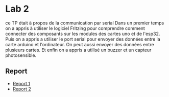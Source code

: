 # Lab 2
ce TP était à propos de la communication par serial
Dans un premier temps on a appris à utiliser le logiciel Fritzing pour comprendre comment connecter
des composants sur les modules des cartes uno et de l'esp32.
Puis on a appris a utiliser le port serial pour envoyer des données entre la carte arduino et l'ordinateur.
On peut aussi envoyer des données entre plusieurs cartes.
Et enfin on a appris a utilisé un buzzer et un capteur photosensible.

## Report
  - [Report 1](report/1) 
  - [Report 2](report/2)
  

  
